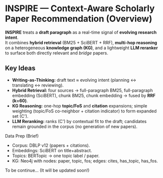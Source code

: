 # INSPIRE — Context-Aware Scholarly Paper Recommendation (Overview)

**INSPIRE** treats a **draft paragraph** as a real-time signal of **evolving research intent**.  
It combines **hybrid retrieval** (BM25 + SciBERT + RRF), **multi-hop reasoning** on a heterogeneous **knowledge graph (KG)**, and a lightweight **LLM reranker** to surface both directly relevant and *bridge* papers.

## Key Ideas
- **Writing-as-Thinking:** draft text ≈ evolving intent (planning ↔ translating ↔ reviewing).
- **Hybrid Retrieval:** four sources → full-paragraph BM25, full-paragraph embedding (SciBERT), chunk BM25, chunk embedding → fused by **RRF (k=60)**.
- **KG Reasoning:** one-hop **topic/FoS** and **citation** expansions; simple weighting (topic/FoS co-neighbor + citation indicator) to form expanded set \(C'\).
- **LLM Reranking:** ranks \(C'\) by contextual fit to the draft; candidates remain grounded in the corpus (no generation of new papers).

Data Prep (Brief)
- Corpus: DBLP v12 (papers + citations).
- Embeddings: SciBERT on title+abstract.
- Topics: BERTopic → one topic label / paper.
- KG: Neo4j with nodes: paper, topic, fos; edges: cites, has_topic, has_fos.

To be continue... (It will be updated soon!)
